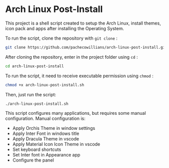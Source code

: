 # Arch Linux Post-Install

This project is a shell script created to setup the Arch Linux, install themes, icon pack and apps after installing the Operating System.

To run the script, clone the repository with ```git clone``` :

```sh
git clone https://github.com/pachecowillians/arch-linux-post-install.git
```

After cloning the repository, enter in the project folder using ```cd``` :

```sh
cd arch-linux-post-install
```

To run the script, it need to receive executable permission using ```chmod``` :

```sh
chmod +x arch-linux-post-install.sh
```

Then, just run the script:

```sh
./arch-linux-post-install.sh
```

This script configures many applications, but requires some manual configuration. Manual configuration is:

- Apply Orchis Theme in window settings
- Apply Inter Font in windows title
- Apply Dracula Theme in vscode
- Apply Material Icon Icon Theme in vscode
- Set keyboard shortcuts
- Set Inter font in Appearance app
- Configure the panel


